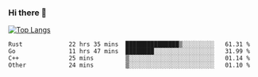 ### Hi there 👋

<!--
**3Xpl0it3r/3Xpl0it3r** is a ✨ _special_ ✨ repository because its `README.md` (this file) appears on your GitHub profile.

Here are some ideas to get you started:

- 🔭 I’m currently working on ...
- 🌱 I’m currently learning ...
- 👯 I’m looking to collaborate on ...
- 🤔 I’m looking for help with ...
- 💬 Ask me about ...
- 📫 How to reach me: ...
- 😄 Pronouns: ...
- ⚡ Fun fact: ...
-->


[![Top Langs](https://github-readme-stats.vercel.app/api/top-langs/?username=3Xpl0it3r&layout=compact)](https://github.com/3Xpl0it3r/3Xpl0it3r)

<!--START_SECTION:waka-->

```text
Rust             22 hrs 35 mins  ███████████████▒░░░░░░░░░   61.31 %
Go               11 hrs 47 mins  ████████░░░░░░░░░░░░░░░░░   31.99 %
C++              25 mins         ▒░░░░░░░░░░░░░░░░░░░░░░░░   01.14 %
Other            24 mins         ▒░░░░░░░░░░░░░░░░░░░░░░░░   01.10 %
```

<!--END_SECTION:waka-->
